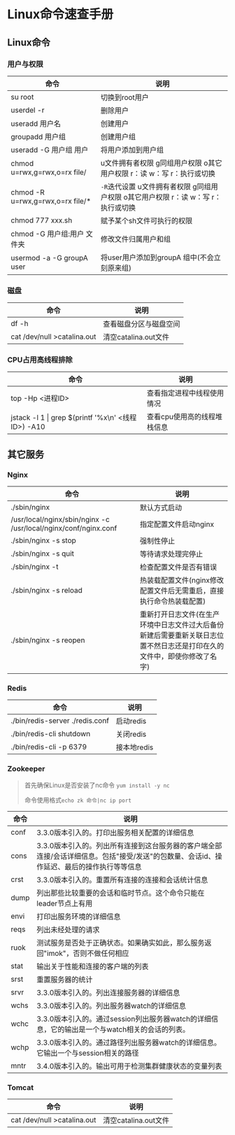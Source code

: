 # Linux命令速查手册

## Linux命令

### 用户与权限

| 命令                               | 说明                                                 |
|----------------------------------|----------------------------------------------------|
| su root                          | 切换到root用户                                          |
| userdel -r                       | 删除用户                                               |
| useradd 用户名                      | 创建用户                                               |
| groupadd 用户组                     | 创建用户组                                              |
| useradd -G 用户组 用户                | 将用户添加到用户组                                          |
| chmod u=rwx,g=rwx,o=rx file/     | u文件拥有者权限 g同组用户权限 o其它用户权限  r：读 w：写 r：执行或切换          |
| chmod -R u=rwx,g=rwx,o=rx file/* | `-R`迭代设置 u文件拥有者权限 g同组用户权限 o其它用户权限  r：读 w：写 r：执行或切换 |
| chmod 777 xxx.sh                 | 赋予某个sh文件可执行的权限                                     |
| chmod -G 用户组:用户 文件夹              | 修改文件归属用户和组                                         |
| usermod -a -G groupA user        | 将user用户添加到groupA 组中(不会立刻原来组)                       |

### 磁盘

| 命令                          | 说明               |
|-----------------------------|------------------|
| df -h                       | 查看磁盘分区与磁盘空间      |
| cat /dev/null >catalina.out | 清空catalina.out文件 |

### CPU占用高线程排除

| 命令                                               | 说明              |
|--------------------------------------------------|-----------------|
| top -Hp <进程ID>                                   | 查看指定进程中线程使用情况   |
| jstack -l 1 \| grep $(printf '%x\n' <线程ID>) -A10 | 查看cpu使用高的线程堆栈信息 |

## 其它服务

### Nginx

| 命令                                                              | 说明                                                            |
|-----------------------------------------------------------------|---------------------------------------------------------------|
| ./sbin/nginx                                                    | 默认方式启动                                                        |
| /usr/local/nginx/sbin/nginx -c /usr/local/nginx/conf/nginx.conf | 指定配置文件启动nginx                                                 |
| ./sbin/nginx -s stop                                            | 强制性停止                                                         |
| ./sbin/nginx -s quit                                            | 等待请求处理完停止                                                     |
| ./sbin/nginx -t                                                 | 检查配置文件是否有错误                                                   |
| ./sbin/nginx -s reload                                          | 热装载配置文件(nginx修改配置文件后无需重启，直接执行命令热装载配置)                         |
| ./sbin/nginx -s reopen                                          | 重新打开日志文件(在生产环境中日志文件过大后备份新建后需要重新关联日志位置不然日志还是打印在久的文件中，即使你修改了名字) |

### Redis

| 命令                              | 说明       |
|---------------------------------|----------|
| ./bin/redis-server ./redis.conf | 启动redis  |
| ./bin/redis-cli shutdown        | 关闭redis  |
| ./bin/redis-cli -p 6379         | 接本地redis |

### Zookeeper

> 首先确保Linux是否安装了nc命令 `yum install -y nc`
>
> 命令使用格式`echo zk 命令|nc ip port`

| 命令   | 说明                                                                         |
|------|----------------------------------------------------------------------------|
| conf | 3.3.0版本引入的。打印出服务相关配置的详细信息                                                  |
| cons | 3.3.0版本引入的。列出所有连接到这台服务器的客户端全部连接/会话详细信息。包括"接受/发送"的包数量、会话id、操作延迟、最后的操作执行等等信息 |
| crst | 3.3.0版本引入的。重置所有连接的连接和会话统计信息                                                |
| dump | 列出那些比较重要的会话和临时节点。这个命令只能在leader节点上有用                                        |
| envi | 打印出服务环境的详细信息                                                               |
| reqs | 列出未经处理的请求                                                                  |
| ruok | 测试服务是否处于正确状态。如果确实如此，那么服务返回"imok"，否则不做任何相应                                  |
| stat | 输出关于性能和连接的客户端的列表                                                           |
| srst | 重置服务器的统计                                                                   |
| srvr | 3.3.0版本引入的。列出连接服务器的详细信息                                                    |
| wchs | 3.3.0版本引入的。列出服务器watch的详细信息                                                 |
| wchc | 3.3.0版本引入的。通过session列出服务器watch的详细信息，它的输出是一个与watch相关的会话的列表。                 |
| wchp | 3.3.0版本引入的。通过路径列出服务器watch的详细信息。它输出一个与session相关的路径                          |
| mntr | 3.4.0版本引入的。输出可用于检测集群健康状态的变量列表                                              |

### Tomcat

| 命令                          | 说明               |
|-----------------------------|------------------|
| cat /dev/null >catalina.out | 清空catalina.out文件 |

